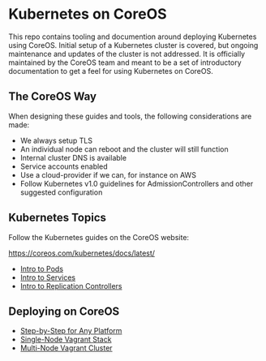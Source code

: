 # Kubernetes on CoreOS

This repo contains tooling and documention around deploying Kubernetes using CoreOS.
Initial setup of a Kubernetes cluster is covered, but ongoing maintenance and updates of the cluster is not addressed.
It is officially maintained by the CoreOS team and meant to be a set of introductory documentation to get a feel for using Kubernetes on CoreOS.

## The CoreOS Way

When designing these guides and tools, the following considerations are made:

* We always setup TLS
* An individual node can reboot and the cluster will still function
* Internal cluster DNS is available
* Service accounts enabled
* Use a cloud-provider if we can, for instance on AWS
* Follow Kubernetes v1.0 guidelines for AdmissionControllers and other suggested configuration

## Kubernetes Topics

Follow the Kubernetes guides on the CoreOS website:

https://coreos.com/kubernetes/docs/latest/

 - [Intro to Pods](https://coreos.com/kubernetes/docs/latest/pods.html)
 - [Intro to Services](https://coreos.com/kubernetes/docs/latest/services.html)
 - [Intro to Replication Controllers](https://coreos.com/kubernetes/docs/latest/replication-controller.html)

## Deploying on CoreOS

- [Step-by-Step for Any Platform](Documentation/getting-started.md)
- [Single-Node Vagrant Stack](single-node/README.md)
- [Multi-Node Vagrant Cluster](multi-node/vagrant/README.md)
